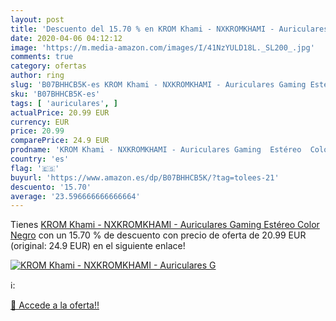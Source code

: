 ```yaml
---
layout: post
title: 'Descuento del 15.70 % en KROM Khami - NXKROMKHAMI - Auriculares G'
date: 2020-04-06 04:12:12
image: 'https://m.media-amazon.com/images/I/41NzYULD18L._SL200_.jpg'
comments: true
category: ofertas
author: ring
slug: 'B07BHHCB5K-es KROM Khami - NXKROMKHAMI - Auriculares Gaming Estéreo...'
sku: 'B07BHHCB5K-es'
tags: [ 'auriculares', ]
actualPrice: 20.99 EUR
currency: EUR
price: 20.99
comparePrice: 24.9 EUR
prodname: 'KROM Khami - NXKROMKHAMI - Auriculares Gaming  Estéreo  Color Negro'
country: 'es'
flag: '🇪🇸'
buyurl: 'https://www.amazon.es/dp/B07BHHCB5K/?tag=tolees-21'
descuento: '15.70'
average: '23.596666666666664'
---
```


Tienes [KROM Khami - NXKROMKHAMI - Auriculares Gaming  Estéreo  Color Negro](https://www.amazon.es/dp/B07BHHCB5K/?tag=tolees-21) con un 15.70 % de descuento con precio de oferta de 20.99 EUR (original: 24.9 EUR) en el siguiente enlace!

[![KROM Khami - NXKROMKHAMI - Auriculares G](https://m.media-amazon.com/images/I/41NzYULD18L._SL200_.jpg)](https://www.amazon.es/dp/B07BHHCB5K/?tag=tolees-21)

ℹ️:


[🛒 Accede a la oferta!!](https://www.amazon.es/dp/B07BHHCB5K/?tag=tolees-21)

